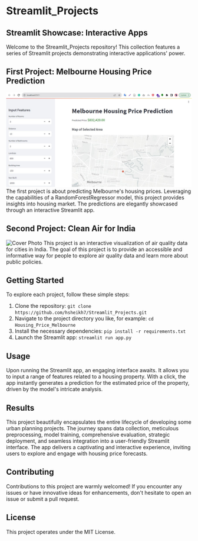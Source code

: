 # Streamlit_Projects
## Streamlit Showcase: Interactive Apps

Welcome to the Streamlit_Projects repository! This collection features a series of Streamlit projects demonstrating interactive applications' power.

## First Project: Melbourne Housing Price Prediction
![Cover Photo](https://github.com/hsheikh7/Streamlit_Projects/blob/main/Housing_Price_Melbourne/image/Cover.jpg)
The first project is about predicting Melbourne's housing prices. Leveraging the capabilities of a RandomForestRegressor model, this project provides insights into housing market. The predictions are elegantly showcased through an interactive Streamlit app.

## Second Project: Clean Air for India 

![Cover Photo](https://github.com/hsheikh7/Streamlit_Projects/main/India_Air_Quality/images/Cover_Air_Quality.png)
This project is an interactive visualization of air quality data for cities in India. The goal of this project is to provide an accessible and informative way for people to explore air quality data and learn more about public policies.

## Getting Started

To explore each project, follow these simple steps:

1. Clone the repository: `git clone https://github.com/hsheikh7/Streamlit_Projects.git`
2. Navigate to the project directory you like, for example: `cd Housing_Price_Melbourne`
3. Install the necessary dependencies: `pip install -r requirements.txt`
4. Launch the Streamlit app: `streamlit run app.py`

## Usage

Upon running the Streamlit app, an engaging interface awaits. It allows you to input a range of features related to a housing property. With a click, the app instantly generates a prediction for the estimated price of the property, driven by the model's intricate analysis.

## Results

This project beautifully encapsulates the entire lifecycle of developing some urban planning projects. The journey spans data collection, meticulous preprocessing, model training, comprehensive evaluation, strategic deployment, and seamless integration into a user-friendly Streamlit interface. The app delivers a captivating and interactive experience, inviting users to explore and engage with housing price forecasts.

## Contributing
Contributions to this project are warmly welcomed! If you encounter any issues or have innovative ideas for enhancements, don't hesitate to open an issue or submit a pull request.

## License
This project operates under the MIT License. 

